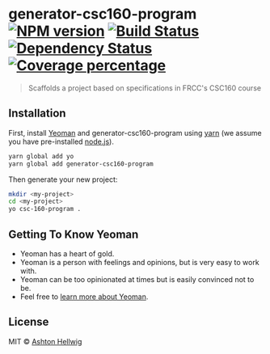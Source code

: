 # generator-csc160-program [![NPM version][npm-image]][npm-url] [![Build Status][travis-image]][travis-url] [![Dependency Status][daviddm-image]][daviddm-url] [![Coverage percentage][coveralls-image]][coveralls-url]
> Scaffolds a project based on specifications in FRCC&#39;s CSC160 course

## Installation

First, install [Yeoman](http://yeoman.io) and generator-csc160-program using [yarn](https://www.yarnpkg.com/) (we assume you have pre-installed [node.js](https://nodejs.org/)).

```bash
yarn global add yo
yarn global add generator-csc160-program
```

Then generate your new project:

```bash
mkdir <my-project>
cd <my-project>
yo csc-160-program .
```

## Getting To Know Yeoman

 * Yeoman has a heart of gold.
 * Yeoman is a person with feelings and opinions, but is very easy to work with.
 * Yeoman can be too opinionated at times but is easily convinced not to be.
 * Feel free to [learn more about Yeoman](http://yeoman.io/).

## License

MIT © [Ashton Hellwig](https://github.com/ashellwig)


[npm-image]: https://badge.fury.io/js/generator-csc160-program.svg
[npm-url]: https://npmjs.org/package/generator-csc160-program
[travis-image]: https://travis-ci.org/ashellwig/generator-csc160-program.svg?branch=master
[travis-url]: https://travis-ci.org/ashellwig/generator-csc160-program
[daviddm-image]: https://david-dm.org/ashellwig/generator-csc160-program.svg?theme=shields.io
[daviddm-url]: https://david-dm.org/ashellwig/generator-csc160-program
[coveralls-image]: https://coveralls.io/repos/ashellwig/generator-csc160-program/badge.svg
[coveralls-url]: https://coveralls.io/r/ashellwig/generator-csc160-program
